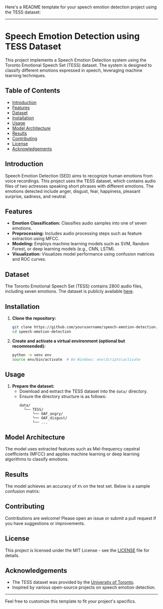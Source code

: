 Here's a README template for your speech emotion detection project using the TESS dataset:

---

# Speech Emotion Detection using TESS Dataset

This project implements a Speech Emotion Detection system using the Toronto Emotional Speech Set (TESS) dataset. The system is designed to classify different emotions expressed in speech, leveraging machine learning techniques.

## Table of Contents

- [Introduction](#introduction)
- [Features](#features)
- [Dataset](#dataset)
- [Installation](#installation)
- [Usage](#usage)
- [Model Architecture](#model-architecture)
- [Results](#results)
- [Contributing](#contributing)
- [License](#license)
- [Acknowledgements](#acknowledgements)

## Introduction

Speech Emotion Detection (SED) aims to recognize human emotions from voice recordings. This project uses the TESS dataset, which contains audio files of two actresses speaking short phrases with different emotions. The emotions detected include anger, disgust, fear, happiness, pleasant surprise, sadness, and neutral.

## Features

- **Emotion Classification:** Classifies audio samples into one of seven emotions.
- **Preprocessing:** Includes audio processing steps such as feature extraction using MFCC.
- **Modeling:** Employs machine learning models such as SVM, Random Forest, or deep learning models (e.g., CNN, LSTM).
- **Visualization:** Visualizes model performance using confusion matrices and ROC curves.

## Dataset

The Toronto Emotional Speech Set (TESS) contains 2800 audio files, including seven emotions. The dataset is publicly available [here](https://tspace.library.utoronto.ca/handle/1807/24487).

## Installation

1. **Clone the repository:**
   ```bash
   git clone https://github.com/yourusername/speech-emotion-detection.git
   cd speech-emotion-detection
   ```

2. **Create and activate a virtual environment (optional but recommended):**
   ```bash
   python -m venv env
   source env/bin/activate  # On Windows: env\Scripts\activate
   ```


## Usage

1. **Prepare the dataset:**
   - Download and extract the TESS dataset into the `data/` directory.
   - Ensure the directory structure is as follows:
     ```
     data/
       └── TESS/
           └── OAF_angry/
           └── OAF_disgust/
           └── ...
     ```


## Model Architecture

The model uses extracted features such as Mel-frequency cepstral coefficients (MFCC) and applies machine learning or deep learning algorithms to classify emotions.

## Results

The model achieves an accuracy of `X%` on the test set. Below is a sample confusion matrix:


## Contributing

Contributions are welcome! Please open an issue or submit a pull request if you have suggestions or improvements.

## License

This project is licensed under the MIT License - see the [LICENSE](LICENSE) file for details.

## Acknowledgements

- The TESS dataset was provided by the [University of Toronto](https://tspace.library.utoronto.ca/handle/1807/24487).
- Inspired by various open-source projects on speech emotion detection.

---

Feel free to customize this template to fit your project's specifics.
